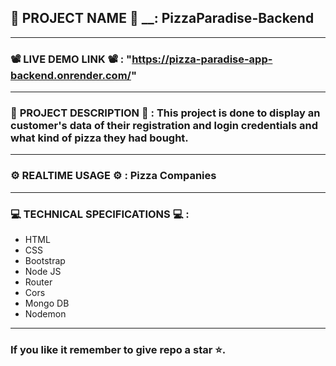 ## 💼 __PROJECT__ __NAME__ 💼 __: PizzaParadise-Backend
---------------------------------------------------------------------------------------------------------------
### 📽️ __LIVE__ __DEMO__ __LINK__ 📽️ __:__ "https://pizza-paradise-app-backend.onrender.com/" 
---------------------------------------------------------------------------------------------------------------
### 📄 __PROJECT__ DESCRIPTION 📄 __:__ This project is done to display an customer's data of their registration and login credentials and what kind of pizza they had bought.
---------------------------------------------------------------------------------------------------------------
### ⚙️ __REALTIME__ USAGE ⚙️ __:__ Pizza Companies
---------------------------------------------------------------------------------------------------------------
### 💻 __TECHNICAL__ SPECIFICATIONS 💻 __:__
* HTML
* CSS
* Bootstrap
* Node JS
* Router
* Cors
* Mongo DB
* Nodemon
----------------------------------------------------------------------------------------------------------------
### If you like it remember to give repo a star ⭐.
